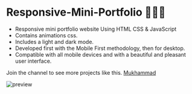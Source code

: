 # Responsive-Mini-Portfolio 💼💼💼

- Responsive mini portfolio website Using HTML CSS & JavaScript
- Contains animations css.
- Includes a light and dark mode.
- Developed first with the Mobile First methodology, then for desktop.
- Compatible with all mobile devices and with a beautiful and pleasant user interface.

Join the channel to see more projects like this. [Mukhammad](https://www.t.me/muhammad_developer)

![preview](https://user-images.githubusercontent.com/77983855/171208274-d23e2140-f0f5-4a06-a7bb-ed6a27198cdf.png)
